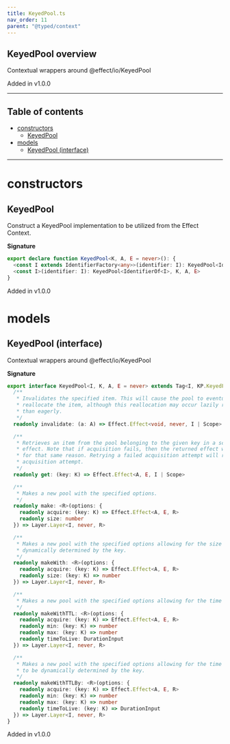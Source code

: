```yaml
---
title: KeyedPool.ts
nav_order: 11
parent: "@typed/context"
---
```


## KeyedPool overview

Contextual wrappers around @effect/io/KeyedPool

Added in v1.0.0

---

<h2 class="text-delta">Table of contents</h2>

- [constructors](#constructors)
  - [KeyedPool](#keyedpool)
- [models](#models)
  - [KeyedPool (interface)](#keyedpool-interface)

---

# constructors

## KeyedPool

Construct a KeyedPool implementation to be utilized from the Effect Context.

**Signature**

```ts
export declare function KeyedPool<K, A, E = never>(): {
  <const I extends IdentifierFactory<any>>(identifier: I): KeyedPool<IdentifierOf<I>, K, A, E>
  <const I>(identifier: I): KeyedPool<IdentifierOf<I>, K, A, E>
}
```

Added in v1.0.0

# models

## KeyedPool (interface)

Contextual wrappers around @effect/io/KeyedPool

**Signature**

```ts
export interface KeyedPool<I, K, A, E = never> extends Tag<I, KP.KeyedPool<K, A, E>> {
  /**
   * Invalidates the specified item. This will cause the pool to eventually
   * reallocate the item, although this reallocation may occur lazily rather
   * than eagerly.
   */
  readonly invalidate: (a: A) => Effect.Effect<void, never, I | Scope>

  /**
   * Retrieves an item from the pool belonging to the given key in a scoped
   * effect. Note that if acquisition fails, then the returned effect will fail
   * for that same reason. Retrying a failed acquisition attempt will repeat the
   * acquisition attempt.
   */
  readonly get: (key: K) => Effect.Effect<A, E, I | Scope>

  /**
   * Makes a new pool with the specified options.
   */
  readonly make: <R>(options: {
    readonly acquire: (key: K) => Effect.Effect<A, E, R>
    readonly size: number
  }) => Layer.Layer<I, never, R>

  /**
   * Makes a new pool with the specified options allowing for the size to be
   * dynamically determined by the key.
   */
  readonly makeWith: <R>(options: {
    readonly acquire: (key: K) => Effect.Effect<A, E, R>
    readonly size: (key: K) => number
  }) => Layer.Layer<I, never, R>

  /**
   * Makes a new pool with the specified options allowing for the time to live.
   */
  readonly makeWithTTL: <R>(options: {
    readonly acquire: (key: K) => Effect.Effect<A, E, R>
    readonly min: (key: K) => number
    readonly max: (key: K) => number
    readonly timeToLive: DurationInput
  }) => Layer.Layer<I, never, R>

  /**
   * Makes a new pool with the specified options allowing for the time to live
   * to be dynamically determined by the key.
   */
  readonly makeWithTTLBy: <R>(options: {
    readonly acquire: (key: K) => Effect.Effect<A, E, R>
    readonly min: (key: K) => number
    readonly max: (key: K) => number
    readonly timeToLive: (key: K) => DurationInput
  }) => Layer.Layer<I, never, R>
}
```

Added in v1.0.0

